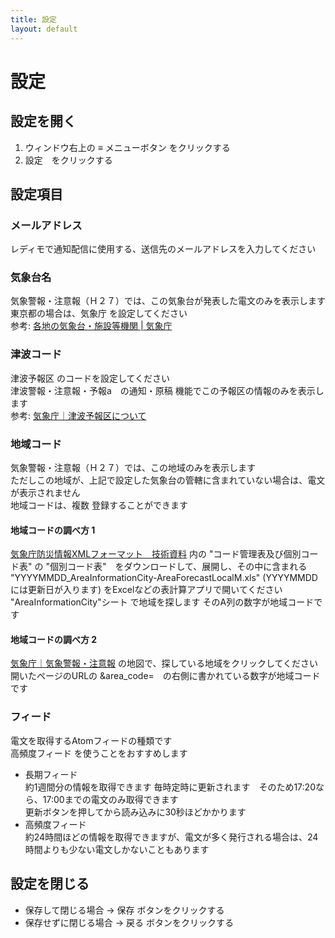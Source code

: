 ```yaml
---
title: 設定
layout: default
---
```

# 設定

## 設定を開く
1. ウィンドウ右上の ≡ メニューボタン をクリックする
2. 設定　をクリックする

## 設定項目

### メールアドレス
レディモで通知配信に使用する、送信先のメールアドレスを入力してください

### 気象台名
気象警報・注意報（Ｈ２７）では、この気象台が発表した電文のみを表示します  
東京都の場合は、気象庁 を設定してください  
参考: [各地の気象台・施設等機関 | 気象庁](https://www.jma.go.jp/jma/kishou/link/link1.html)  

### 津波コード
津波予報区 のコードを設定してください  
津波警報・注意報・予報a　の通知・原稿 機能でこの予報区の情報のみを表示します  
参考: [気象庁｜津波予報区について](https://www.data.jma.go.jp/eqev/data/joho/t-yohokuinfo.html)  

### 地域コード
気象警報・注意報（Ｈ２７）では、この地域のみを表示します  
ただしこの地域が、上記で設定した気象台の管轄に含まれていない場合は、電文が表示されません  
地域コードは、複数 登録することができます

#### 地域コードの調べ方 1
[気象庁防災情報XMLフォーマット　技術資料](https://xml.kishou.go.jp/tec_material.html) 内の "コード管理表及び個別コード表" の "個別コード表"　をダウンロードして、展開し、その中に含まれる "YYYYMMDD_AreaInformationCity-AreaForecastLocalM.xls" (YYYYMMDD には更新日が入ります) をExcelなどの表計算アプリで開いてください  
"AreaInformationCity"シート で地域を探します そのA列の数字が地域コードです

#### 地域コードの調べ方 2
[気象庁｜気象警報・注意報](https://www.jma.go.jp/bosai/map.html#5/34.5/137/&elem=all&contents=warning) の地図で、探している地域をクリックしてください
開いたページのURLの &area_code=　の右側に書かれている数字が地域コードです

### フィード
電文を取得するAtomフィードの種類です  
高頻度フィード を使うことをおすすめします
 - 長期フィード  
   約1週間分の情報を取得できます
   毎時定時に更新されます　そのため17:20なら、17:00までの電文のみ取得できます  
   更新ボタンを押してから読み込みに30秒ほどかかります　
 - 高頻度フィード  
   約24時間ほどの情報を取得できますが、電文が多く発行される場合は、24時間よりも少ない電文しかないこともあります

## 設定を閉じる
- 保存して閉じる場合 → 保存 ボタンをクリックする
- 保存せずに閉じる場合 → 戻る ボタンをクリックする